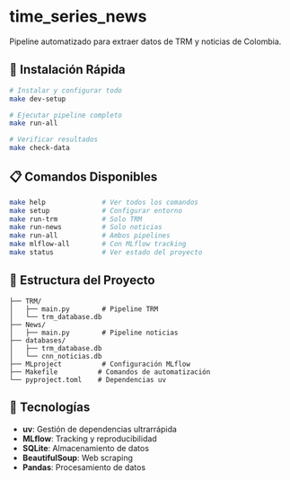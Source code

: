 # time_series_news
Pipeline automatizado para extraer datos de TRM y noticias de Colombia.

## 🚀 Instalación Rápida

```bash
# Instalar y configurar todo
make dev-setup

# Ejecutar pipeline completo
make run-all

# Verificar resultados
make check-data
```

## 📋 Comandos Disponibles

```bash
make help              # Ver todos los comandos
make setup             # Configurar entorno
make run-trm           # Solo TRM
make run-news          # Solo noticias  
make run-all           # Ambos pipelines
make mlflow-all        # Con MLflow tracking
make status            # Ver estado del proyecto
```

## 📁 Estructura del Proyecto

```
├── TRM/
│   ├── main.py        # Pipeline TRM
│   └── trm_database.db
├── News/
│   ├── main.py        # Pipeline noticias
├── databases/
│   ├── trm_database.db
│   └── cnn_noticias.db
├── MLproject          # Configuración MLflow
├── Makefile          # Comandos de automatización
└── pyproject.toml    # Dependencias uv
```

## 🔧 Tecnologías

- **uv**: Gestión de dependencias ultrarrápida
- **MLflow**: Tracking y reproducibilidad  
- **SQLite**: Almacenamiento de datos
- **BeautifulSoup**: Web scraping
- **Pandas**: Procesamiento de datos
